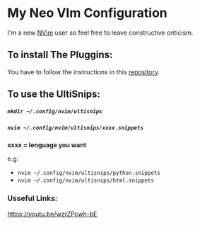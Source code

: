 # My Neo VIm Configuration
I'm a new [NVim](https://neovim.io) user so feel free to leave constructive criticism.

## To install The Pluggins:
You have to follow the instructions in this [repository](https://github.com/junegunn/vim-plug).

## To use the UltiSnips:
##### ```mkdir ~/.config/nvim/ultisnips``` 
##### ```nvim ~/.config/nvim/ultisnips/xxxx.snippets```
**xxxx = lenguage you want**

e.g:
 - ```nvim ~/.config/nvim/ultisnips/python.snippets```  
 - ```nvim ~/.config/nvim/ultisnips/html.snippets```


### Usseful Links:
https://youtu.be/wzrZPcwh-bE

